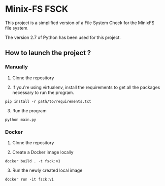 # Minix-FS FSCK

This project is a simplified version of a File System Check for the MinixFS file system.

The version 2.7 of Python has been used for this project.

## How to launch the project ?

### Manually

1. Clone the repository

2. If you're using virtualenv, install the requirements to get all the packages necessary to run the program. 

```
pip install -r path/to/requirements.txt
```

3. Run the program

```
python main.py
```

### Docker

1. Clone the repository

2. Create a Docker image locally

```
docker build . -t fsck:v1
```

3. Run the newly created local image

```
docker run -it fsck:v1
```
